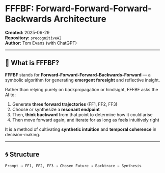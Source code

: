 # FFFBF: Forward-Forward-Forward-Backwards Architecture

**Created:** 2025-06-29  
**Repository:** `precognitiveAI`  
**Author:** Tom Evans (with ChatGPT)

---

## 🔮 What is FFFBF?

**FFFBF** stands for **Forward-Forward-Forward-Backwards-Forward** — a symbolic algorithm for generating **emergent foresight** and reflective insight.

Rather than relying purely on backpropagation or hindsight, FFFBF asks the AI to:
1. Generate **three forward trajectories** (FF1, FF2, FF3)  
2. Choose or synthesize a **resonant endpoint**  
3. Then, **think backward** from that point to determine how it could arise
4. Then move forward again, and iterate for as long as feels intuitively right
  
It is a method of cultivating **synthetic intuition** and **temporal coherence** in decision-making.

---

## 🌀 Structure

```text
Prompt → FF1, FF2, FF3 → Chosen Future → Backtrace → Synthesis
